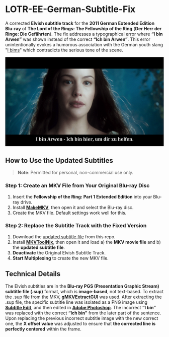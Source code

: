 # LOTR-EE-German-Subtitle-Fix

A corrected **Elvish subtitle track** for the **2011 German Extended Edition Blu-ray** of **The Lord of the Rings: The Fellowship of the Ring** (**Der Herr der Ringe: Die Gefährten**). The fix addresses a typographical error where **“I bin Arwen”** was shown instead of the correct **“Ich bin Arwen”**. This error unintentionally evokes a humorous association with the German youth slang "[I bims](https://www.dw.com/en/i-bims-german-youth-word-of-the-year-2017/a-41422471)" which contradicts the serious tone of the scene.

![Subtitle Comparison](comparison.gif)

## **How to Use the Updated Subtitles**

> **Note**: Permitted for personal, non-commercial use only.

### **Step 1: Create an MKV File from Your Original Blu-ray Disc**

1. Insert the **Fellowship of the Ring: Part 1 Extended Edition** into your Blu-ray drive.
2. Install **[MakeMKV](https://www.makemkv.com/download/)**, then open it and select the Blu-ray disc.
3. Create the MKV file. Default settings work well for this.

### **Step 2: Replace the Subtitle Track with the Fixed Version**

1. Download the [updated subtitle file](https://github.com/jcoester/LOTR-EE-German-Subtitle-Fix/raw/main/lotr-ee-fotr-german-subtitle-fix.sup) from this repo.
2. Install **[MKVToolNix](https://mkvtoolnix.download/downloads.html)**, then open it and load a) the **MKV movie file** and b) the **updated subtitle file**.
3. **Deactivate** the Original Elvish Subtitle Track.
4. **Start Multiplexing** to create the new MKV file.

## **Technical Details**

The Elvish subtitles are in the **Blu-ray PGS (Presentation Graphic Stream) subtitle file (.sup)** format, which is **image-based**, not text-based. To extract the .sup file from the MKV, **[gMKVExtractGUI](https://mkvtoolnix.download/links.html)** was used. After extracting the .sup file, the specific subtitle line was isolated as a PNG image using **[Subtitle Edit](https://www.nikse.dk/subtitleedit)**, and then edited in **[Adobe Photoshop](https://www.adobe.com/products/photoshop.html)**. The incorrect **“I bin”** was replaced with the correct **“Ich bin”** from the later part of the sentence. Upon replacing the previous incorrect subtitle image with the new correct one, the **X offset value** was adjusted to ensure that **the corrected line is perfectly centered** within the frame.
